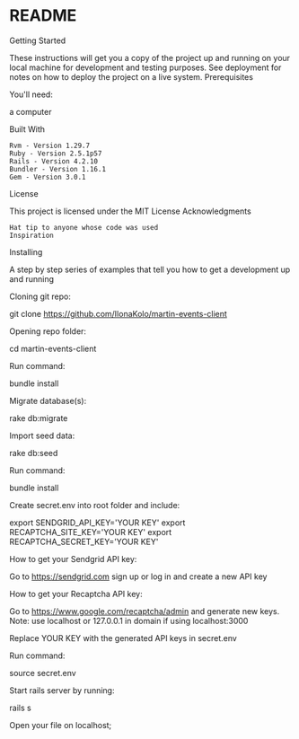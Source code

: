 # README

Getting Started

These instructions will get you a copy of the project up and running on your local machine for development and testing purposes. See deployment for notes on how to deploy the project on a live system.
Prerequisites

You'll need:

a computer

Built With

    Rvm - Version 1.29.7
    Ruby - Version 2.5.1p57
    Rails - Version 4.2.10
    Bundler - Version 1.16.1
    Gem - Version 3.0.1


License

This project is licensed under the MIT License
Acknowledgments

    Hat tip to anyone whose code was used
    Inspiration

Installing

A step by step series of examples that tell you how to get a development up and running

Cloning git repo:

git clone https://github.com/IlonaKolo/martin-events-client

Opening repo folder:

cd martin-events-client

Run command:

bundle install

Migrate database(s):

rake db:migrate

Import seed data:

rake db:seed

Run command:

bundle install

Create secret.env into root folder and include:

export SENDGRID_API_KEY='YOUR KEY'
export RECAPTCHA_SITE_KEY='YOUR KEY'
export RECAPTCHA_SECRET_KEY='YOUR KEY'

How to get your Sendgrid API key:

Go to https://sendgrid.com sign up or log in and create a new API key

How to get your Recaptcha API key:

Go to https://www.google.com/recaptcha/admin and generate new keys. 
Note: use localhost or 127.0.0.1 in domain if using localhost:3000

Replace YOUR KEY with the generated API keys in secret.env

Run command:

source secret.env

Start rails server by running:

rails s

Open your file on localhost;